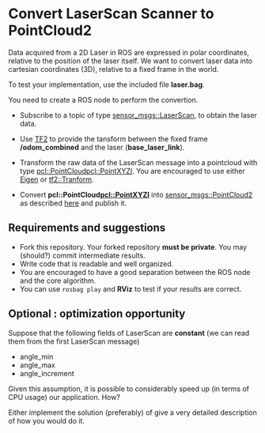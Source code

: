 # Convert LaserScan Scanner to PointCloud2

Data acquired from a 2D Laser in ROS are expressed in polar coordinates, relative to the position of the laser itself.
We want to convert laser data into cartesian coordinates (3D), relative to a fixed frame in the world.

To test your implementation, use the included file **laser.bag**.

You need to create a ROS node to perform the convertion.

- Subscribe to a topic of type [sensor_msgs::LaserScan](http://docs.ros.org/melodic/api/sensor_msgs/html/msg/LaserScan.html), 
   to obtain the laser data.

- Use [TF2](http://wiki.ros.org/tf2/Tutorials) to provide the tansform between the fixed frame **/odom_combined** and the laser (**base_laser_link**).

- Transform the raw data of the LaserScan message into a pointcloud with 
  type [pcl::PointCloud<pcl::PointXYZI>](http://pointclouds.org/documentation/tutorials/basic_structures.php#basic-structures).
  You are encouraged to use either [Eigen](http://eigen.tuxfamily.org/index.php?title=Main_Page) or 
  [tf2::Tranform](http://docs.ros.org/jade/api/tf2/html/classtf2_1_1Transform.html).

- Convert **pcl::PointCloud<pcl::PointXYZI>** into [sensor_msgs::PointCloud2](http://docs.ros.org/melodic/api/sensor_msgs/html/msg/PointCloud2.html)
  as described [here](http://ros-developer.com/2017/08/03/converting-pclpclpointcloud2-to-pclpointcloud-and-reverse/) 
  and publish it.
  
 ##  Requirements and suggestions
  
 - Fork this repository. Your forked repository **must be private**. You may (should?) commit intermediate results.
 - Write code that is readable and well organized.
 - You are encouraged to have a good separation between the ROS node and the core algorithm.
 - You can use `rosbag play` and **RViz** to test if your results are correct.
  
 ## Optional : optimization opportunity
 
 Suppose that the following fields of LaserScan are **constant** (we can read them from the first LaserScan message)
 
 - angle_min
 - angle_max
 - angle_increment
 
 Given this assumption, it is possible to considerably speed up (in terms of CPU usage) our application. How?
 
 Either implement the solution (preferably) of give a very detailed description of how you would do it.
 
